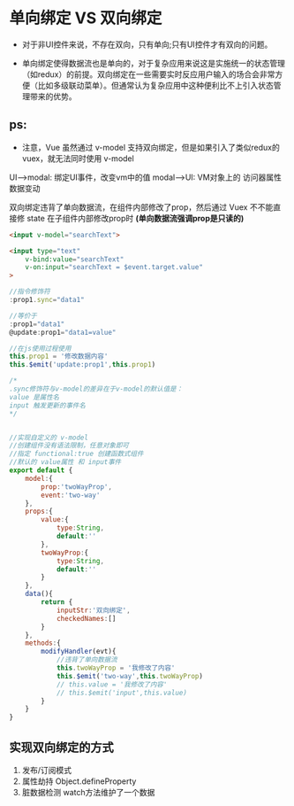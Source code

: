 # 单向绑定 VS 双向绑定
+ 对于非UI控件来说，不存在双向，只有单向;只有UI控件才有双向的问题。

+ 单向绑定使得数据流也是单向的，对于复杂应用来说这是实施统一的状态管理（如redux）的前提。双向绑定在一些需要实时反应用户输入的场合会非常方便（比如多级联动菜单）。但通常认为复杂应用中这种便利比不上引入状态管理带来的优势。

## ps:

+ 注意，Vue 虽然通过 v-model 支持双向绑定，但是如果引入了类似redux的vuex，就无法同时使用 v-model

UI-->modal: 绑定UI事件，改变vm中的值
modal-->UI: VM对象上的 访问器属性 数据变动

双向绑定违背了单向数据流，在组件内部修改了prop，然后通过
Vuex 不不能直接修 state
在子组件内部修改prop时 **(单向数据流强调prop是只读的)**

```HTML
<input v-model="searchText">

<input type="text" 
    v-bind:value="searchText" 
    v-on:input="searchText = $event.target.value"
> 
```

```javascript
//指令修饰符  
:prop1.sync="data1"  

//等价于
:prop1="data1"
@update:prop1="data1=value"

//在js使用过程使用
this.prop1 = '修改数据内容'
this.$emit('update:prop1',this.prop1)

/*
.sync修饰符与v-model的差异在于v-model的默认值是：
value 是属性名
input 触发更新的事件名
*/


//实现自定义的 v-model
//创建组件没有语法限制，任意对象即可
//指定 functional:true 创建函数式组件
//默认的 value属性 和 input事件
export default {
    model:{
        prop:'twoWayProp',
        event:'two-way'
    },
    props:{
        value:{
            type:String,
            default:''   
        },
        twoWayProp:{
            type:String,
            default:''
        }
    },
    data(){
        return {
            inputStr:'双向绑定',
            checkedNames:[]
        }
    },
    methods:{
        modifyHandler(evt){
            //违背了单向数据流
            this.twoWayProp = '我修改了内容'
            this.$emit('two-way',this.twoWayProp)
            // this.value = '我修改了内容'
            // this.$emit('input',this.value)
        }
    }
}
```

## 实现双向绑定的方式

1. 发布/订阅模式
2. 属性劫持 Object.defineProperty
3. 脏数据检测 watch方法维护了一个数据


